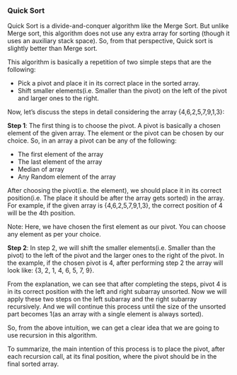 ### Quick Sort

Quick Sort is a divide-and-conquer algorithm like the Merge Sort. But unlike Merge sort, this algorithm does not use any extra array for sorting (though it uses an auxiliary stack space). So, from that perspective, Quick sort is slightly better than Merge sort.

This algorithm is basically a repetition of two simple steps that are the following:

- Pick a pivot and place it in its correct place in the sorted array.
- Shift smaller elements(i.e. Smaller than the pivot) on the left of the pivot and larger ones to the right.

Now, let’s discuss the steps in detail considering the array {4,6,2,5,7,9,1,3}:

**Step 1**: The first thing is to choose the pivot. A pivot is basically a chosen element of the given array. The element or the pivot can be chosen by our choice. So, in an array a pivot can be any of the following:

- The first element of the array
- The last element of the array
- Median of array
- Any Random element of the array

After choosing the pivot(i.e. the element), we should place it in its correct position(i.e. The place it should be after the array gets sorted) in the array. For example, if the given array is {4,6,2,5,7,9,1,3}, the correct position of 4 will be the 4th position.

Note: Here, we have chosen the first element as our pivot. You can choose any element as per your choice.

**Step 2**: In step 2, we will shift the smaller elements(i.e. Smaller than the pivot) to the left of the pivot and the larger ones to the right of the pivot. In the example, if the chosen pivot is 4, after performing step 2 the array will look like: {3, 2, 1, 4, 6, 5, 7, 9}. 

From the explanation, we can see that after completing the steps, pivot 4 is in its correct position with the left and right subarray unsorted. Now we will apply these two steps on the left subarray and the right subarray recursively. And we will continue this process until the size of the unsorted part becomes 1(as an array with a single element is always sorted).

So, from the above intuition, we can get a clear idea that we are going to use recursion in this algorithm.

To summarize, the main intention of this process is to place the pivot, after each recursion call, at its final position, where the pivot should be in the final sorted array.

